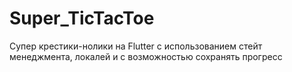 # Super_TicTacToe
Супер крестики-нолики на Flutter с использованием стейт менеджмента, локалей и с возможностью сохранять прогресс

